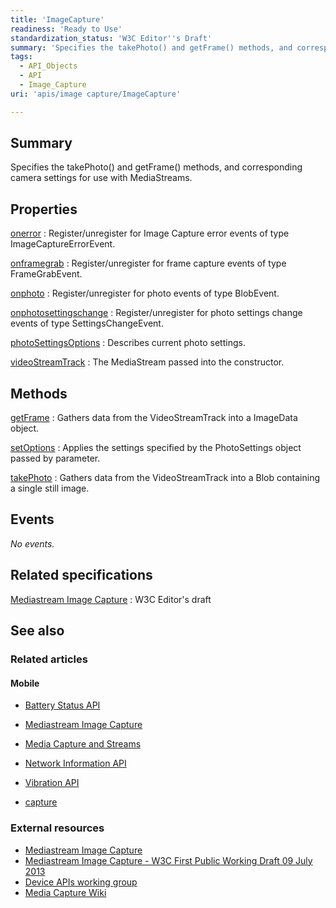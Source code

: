 ```yaml
---
title: 'ImageCapture'
readiness: 'Ready to Use'
standardization_status: 'W3C Editor''s Draft'
summary: 'Specifies the takePhoto() and getFrame() methods, and corresponding camera settings for use with MediaStreams.'
tags:
  - API_Objects
  - API
  - Image_Capture
uri: 'apis/image capture/ImageCapture'

---
```

## Summary

Specifies the takePhoto() and getFrame() methods, and corresponding camera settings for use with MediaStreams.

## Properties

[onerror](/apis/image_capture/ImageCapture/onerror)
:   Register/unregister for Image Capture error events of type ImageCaptureErrorEvent.

[onframegrab](/apis/image_capture/ImageCapture/onframegrab)
:   Register/unregister for frame capture events of type FrameGrabEvent.

[onphoto](/apis/image_capture/ImageCapture/onphoto)
:   Register/unregister for photo events of type BlobEvent.

[onphotosettingschange](/apis/image_capture/ImageCapture/onphotosettingschange)
:   Register/unregister for photo settings change events of type SettingsChangeEvent.

[photoSettingsOptions](/apis/image_capture/ImageCapture/photoSettingsOptions)
:   Describes current photo settings.

[videoStreamTrack](/apis/image_capture/ImageCapture/videoStreamTrack)
:   The MediaStream passed into the constructor.

## Methods

[getFrame](/apis/image_capture/ImageCapture/getFrame)
:   Gathers data from the VideoStreamTrack into a ImageData object.

[setOptions](/apis/image_capture/ImageCapture/setOptions)
:   Applies the settings specified by the PhotoSettings object passed by parameter.

[takePhoto](/apis/image_capture/ImageCapture/takePhoto)
:   Gathers data from the VideoStreamTrack into a Blob containing a single still image.

## Events

*No events.*

## Related specifications

[Mediastream Image Capture](http://w3c.github.io/mediacapture-image/)
:   W3C Editor's draft

## See also

### Related articles

#### Mobile

-   [Battery Status API](/apis/battery_status)

-   [Mediastream Image Capture](/apis/image_capture)

-   [Media Capture and Streams](/apis/media_capture_and_streams)

-   [Network Information API](/apis/network_information)

-   [Vibration API](/apis/vibration)

-   [capture](/html/attributes/capture)

### External resources

-   [Mediastream Image Capture](http://www.w3.org/TR/image-capture/)
-   [Mediastream Image Capture - W3C First Public Working Draft 09 July 2013](http://www.w3.org/TR/2013/WD-image-capture-20130709/)
-   [Device APIs working group](http://www.w3.org/2009/dap/)
-   [Media Capture Wiki](http://www.w3.org/wiki/Media_Capture)
